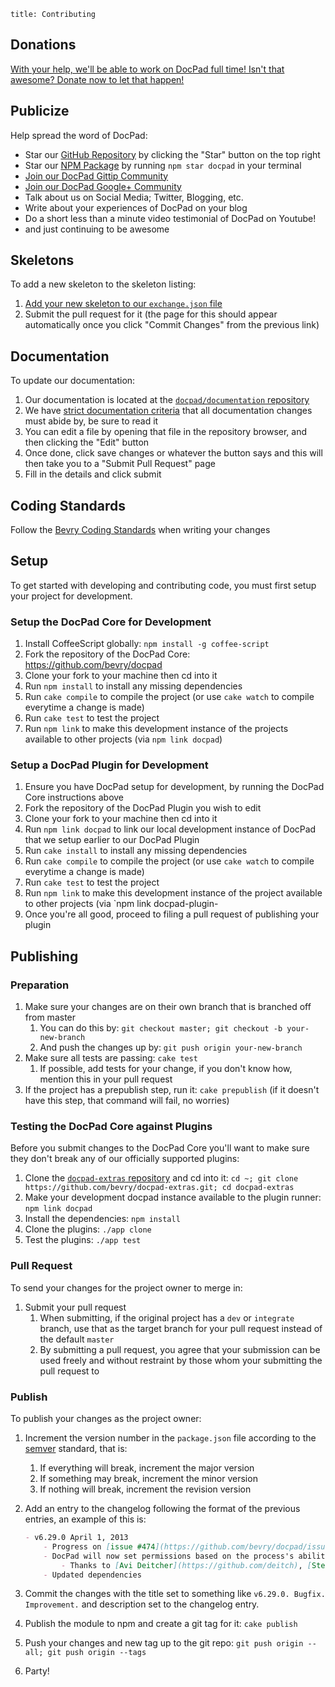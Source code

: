 ```
title: Contributing
```


## Donations

[With your help, we'll be able to work on DocPad full time! Isn't that awesome? Donate now to let that happen!](/donate)


## Publicize

Help spread the word of DocPad:

- Star our [GitHub Repository](https://github.com/bevry/docpad) by clicking the "Star" button on the top right
- Star our [NPM Package](https://npmjs.org/package/docpad) by running `npm star docpad` in your terminal
- [Join our DocPad Gittip Community](/gittip-community)
- [Join our DocPad Google+ Community](/google+)
- Talk about us on Social Media; Twitter, Blogging, etc.
- Write about your experiences of DocPad on your blog
- Do a short less than a minute video testimonial of DocPad on Youtube!
- and just continuing to be awesome



## Skeletons

To add a new skeleton to the skeleton listing:

1. [Add your new skeleton to our `exchange.json` file](https://github.com/bevry/docpad-extras/edit/docpad-6.x/exchange.json)
2. Submit the pull request for it (the page for this should appear automatically once you click "Commit Changes" from the previous link)



## Documentation

To update our documentation:

1. Our documentation is located at the [`docpad/documentation` repository](https://github.com/docpad/documentation)
1. We have [strict documentation criteria](https://github.com/docpad/documentation/blob/master/CONTRIBUTING.md) that all documentation changes must abide by, be sure to read it
1. You can edit a file by opening that file in the repository browser, and then clicking the "Edit" button
1. Once done, click save changes or whatever the button says and this will then take you to a "Submit Pull Request" page
1. Fill in the details and click submit



## Coding Standards
Follow the [Bevry Coding Standards](https://github.com/bevry/community/wiki/Coding-Standards) when writing your changes


## Setup

To get started with developing and contributing code, you must first setup your project for development.

### Setup the DocPad Core for Development

1. Install CoffeeScript globally: `npm install -g coffee-script`
1. Fork the repository of the DocPad Core: https://github.com/bevry/docpad
1. Clone your fork to your machine then cd into it
1. Run `npm install` to install any missing dependencies
1. Run `cake compile` to compile the project (or use `cake watch` to compile everytime a change is made)
1. Run `cake test` to test the project
1. Run `npm link` to make this development instance of the projects available to other projects (via `npm link docpad`)

### Setup a DocPad Plugin for Development

1. Ensure you have DocPad setup for development, by running the DocPad Core instructions above
1. Fork the repository of the DocPad Plugin you wish to edit
1. Clone your fork to your machine then cd into it
1. Run `npm link docpad` to link our local development instance of DocPad that we setup earlier to our DocPad Plugin
1. Run `cake install` to install any missing dependencies
1. Run `cake compile` to compile the project (or use `cake watch` to compile everytime a change is made)
1. Run `cake test` to test the project
1. Run `npm link` to make this development instance of the project available to other projects (via `npm link docpad-plugin-
1. Once you're all good, proceed to filing a pull request of publishing your plugin


## Publishing

### Preparation

1. Make sure your changes are on their own branch that is branched off from master
	1. You can do this by: `git checkout master; git checkout -b your-new-branch`
	1. And push the changes up by: `git push origin your-new-branch`
1. Make sure all tests are passing: `cake test`
	1. If possible, add tests for your change, if you don't know how, mention this in your pull request
1. If the project has a prepublish step, run it: `cake prepublish` (if it doesn't have this step, that command will fail, no worries)

### Testing the DocPad Core against Plugins

Before you submit changes to the DocPad Core you'll want to make sure they don't break any of our officially supported plugins:

1. Clone the [`docpad-extras` repository](https://github.com/bevry/docpad-extras) and cd into it: `cd ~; git clone https://github.com/bevry/docpad-extras.git; cd docpad-extras`
1. Make your development docpad instance available to the plugin runner: `npm link docpad`
1. Install the dependencies: `npm install`
1. Clone the plugins: `./app clone`
1. Test the plugins: `./app test`

### Pull Request

To send your changes for the project owner to merge in:

1. Submit your pull request
	1. When submitting, if the original project has a `dev` or `integrate` branch, use that as the target branch for your pull request instead of the default `master`
	1. By submitting a pull request, you agree that your submission can be used freely and without restraint by those whom your submitting the pull request to

### Publish

To publish your changes as the project owner:

1. Increment the version number in the `package.json` file according to the [semver](http://semver.org/) standard, that is:
	1. If everything will break, increment the major version
	2. If something may break, increment the minor version
	3. If nothing will break, increment the revision version

1. Add an entry to the changelog following the format of the previous entries, an example of this is:
	
	``` markdown
	- v6.29.0 April 1, 2013
		- Progress on [issue #474](https://github.com/bevry/docpad/issues/474)
		- DocPad will now set permissions based on the process's ability
			- Thanks to [Avi Deitcher](https://github.com/deitch), [Stephan Lough](https://github.com/stephanlough) for [issue #165](https://github.com/bevry/docpad/issues/165)
		- Updated dependencies
	```


1. Commit the changes with the title set to something like `v6.29.0. Bugfix. Improvement.` and description set to the changelog entry.
1. Publish the module to npm and create a git tag for it: `cake publish`
1. Push your changes and new tag up to the git repo: `git push origin --all; git push origin --tags`
1. Party!
